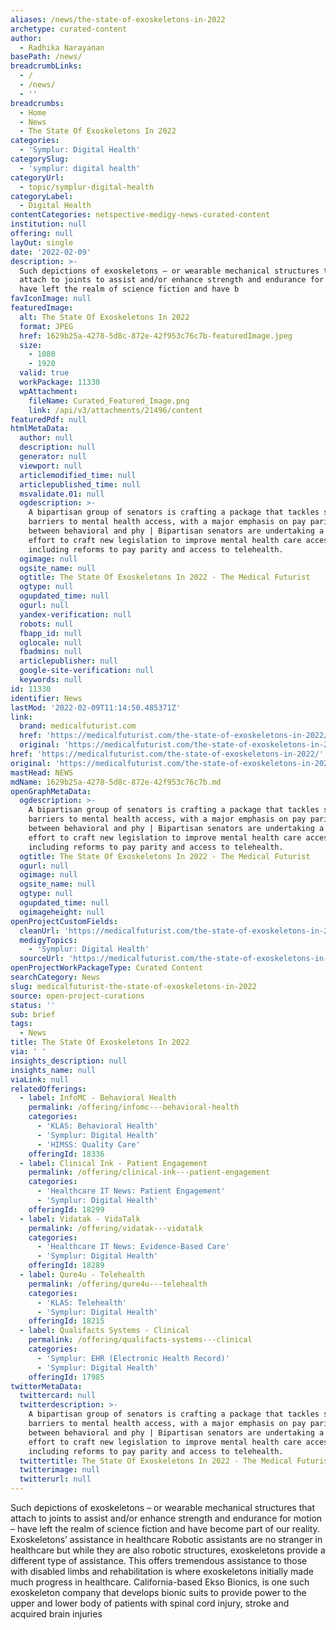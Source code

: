 ```yaml
---
aliases: /news/the-state-of-exoskeletons-in-2022
archetype: curated-content
author:
  - Radhika Narayanan
basePath: /news/
breadcrumbLinks:
  - /
  - /news/
  - ''
breadcrumbs:
  - Home
  - News
  - The State Of Exoskeletons In 2022
categories:
  - 'Symplur: Digital Health'
categorySlug:
  - 'symplur: digital health'
categoryUrl:
  - topic/symplur-digital-health
categoryLabel:
  - Digital Health
contentCategories: netspective-medigy-news-curated-content
institution: null
offering: null
layOut: single
date: '2022-02-09'
description: >-
  Such depictions of exoskeletons – or wearable mechanical structures that
  attach to joints to assist and/or enhance strength and endurance for motion –
  have left the realm of science fiction and have b
favIconImage: null
featuredImage:
  alt: The State Of Exoskeletons In 2022
  format: JPEG
  href: 1629b25a-4278-5d8c-872e-42f953c76c7b-featuredImage.jpeg
  size:
    - 1080
    - 1920
  valid: true
  workPackage: 11330
  wpAttachment:
    fileName: Curated_Featured_Image.png
    link: /api/v3/attachments/21496/content
featuredPdf: null
htmlMetaData:
  author: null
  description: null
  generator: null
  viewport: null
  articlemodified_time: null
  articlepublished_time: null
  msvalidate.01: null
  ogdescription: >-
    A bipartisan group of senators is crafting a package that tackles several
    barriers to mental health access, with a major emphasis on pay parity
    between behavioral and phy | Bipartisan senators are undertaking a major
    effort to craft new legislation to improve mental health care access,
    including reforms to pay parity and access to telehealth.
  ogimage: null
  ogsite_name: null
  ogtitle: The State Of Exoskeletons In 2022 - The Medical Futurist
  ogtype: null
  ogupdated_time: null
  ogurl: null
  yandex-verification: null
  robots: null
  fbapp_id: null
  oglocale: null
  fbadmins: null
  articlepublisher: null
  google-site-verification: null
  keywords: null
id: 11330
identifier: News
lastMod: '2022-02-09T11:14:50.485371Z'
link:
  brand: medicalfuturist.com
  href: 'https://medicalfuturist.com/the-state-of-exoskeletons-in-2022/'
  original: 'https://medicalfuturist.com/the-state-of-exoskeletons-in-2022'
href: 'https://medicalfuturist.com/the-state-of-exoskeletons-in-2022/'
original: 'https://medicalfuturist.com/the-state-of-exoskeletons-in-2022'
mastHead: NEWS
mdName: 1629b25a-4278-5d8c-872e-42f953c76c7b.md
openGraphMetaData:
  ogdescription: >-
    A bipartisan group of senators is crafting a package that tackles several
    barriers to mental health access, with a major emphasis on pay parity
    between behavioral and phy | Bipartisan senators are undertaking a major
    effort to craft new legislation to improve mental health care access,
    including reforms to pay parity and access to telehealth.
  ogtitle: The State Of Exoskeletons In 2022 - The Medical Futurist
  ogurl: null
  ogimage: null
  ogsite_name: null
  ogtype: null
  ogupdated_time: null
  ogimageheight: null
openProjectCustomFields:
  cleanUrl: 'https://medicalfuturist.com/the-state-of-exoskeletons-in-2022/'
  medigyTopics:
    - 'Symplur: Digital Health'
  sourceUrl: 'https://medicalfuturist.com/the-state-of-exoskeletons-in-2022'
openProjectWorkPackageType: Curated Content
searchCategory: News
slug: medicalfuturist-the-state-of-exoskeletons-in-2022
source: open-project-curations
status: ''
sub: brief
tags:
  - News
title: The State Of Exoskeletons In 2022
via: ' '
insights_description: null
insights_name: null
viaLink: null
relatedOfferings:
  - label: InfoMC - Behavioral Health
    permalink: /offering/infomc---behavioral-health
    categories:
      - 'KLAS: Behavioral Health'
      - 'Symplur: Digital Health'
      - 'HIMSS: Quality Care'
    offeringId: 18336
  - label: Clinical Ink - Patient Engagement
    permalink: /offering/clinical-ink---patient-engagement
    categories:
      - 'Healthcare IT News: Patient Engagement'
      - 'Symplur: Digital Health'
    offeringId: 18299
  - label: Vidatak - VidaTalk
    permalink: /offering/vidatak---vidatalk
    categories:
      - 'Healthcare IT News: Evidence-Based Care'
      - 'Symplur: Digital Health'
    offeringId: 18289
  - label: Qure4u - Telehealth
    permalink: /offering/qure4u---telehealth
    categories:
      - 'KLAS: Telehealth'
      - 'Symplur: Digital Health'
    offeringId: 18215
  - label: Qualifacts Systems - Clinical
    permalink: /offering/qualifacts-systems---clinical
    categories:
      - 'Symplur: EHR (Electronic Health Record)'
      - 'Symplur: Digital Health'
    offeringId: 17985
twitterMetaData:
  twittercard: null
  twitterdescription: >-
    A bipartisan group of senators is crafting a package that tackles several
    barriers to mental health access, with a major emphasis on pay parity
    between behavioral and phy | Bipartisan senators are undertaking a major
    effort to craft new legislation to improve mental health care access,
    including reforms to pay parity and access to telehealth.
  twittertitle: The State Of Exoskeletons In 2022 - The Medical Futurist
  twitterimage: null
  twitterurl: null
---
```

<p>Such depictions of exoskeletons – or wearable mechanical structures that attach to joints to assist and/or enhance strength and endurance for motion – have left the realm of science fiction and have become part of our reality.
Exoskeletons’ assistance in healthcare
Robotic assistants are no stranger in healthcare but while they are also robotic structures, exoskeletons provide a different type of assistance.
This offers tremendous assistance to those with disabled limbs and rehabilitation is where exoskeletons initially made much progress in healthcare.
California-based Ekso Bionics, is one such exoskeleton company that develops bionic suits to provide power to the upper and lower body of patients with spinal cord injury, stroke and acquired brain injuries</p>